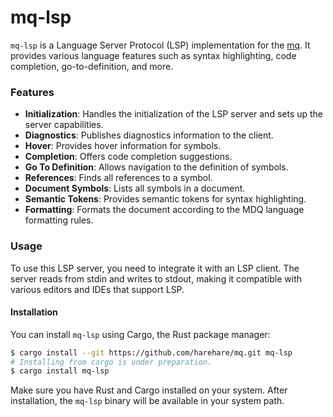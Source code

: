 # mq-lsp

`mq-lsp` is a Language Server Protocol (LSP) implementation for the [mq](https://mqlang.org/). It provides various language features such as syntax highlighting, code completion, go-to-definition, and more.

### Features

- **Initialization**: Handles the initialization of the LSP server and sets up the server capabilities.
- **Diagnostics**: Publishes diagnostics information to the client.
- **Hover**: Provides hover information for symbols.
- **Completion**: Offers code completion suggestions.
- **Go To Definition**: Allows navigation to the definition of symbols.
- **References**: Finds all references to a symbol.
- **Document Symbols**: Lists all symbols in a document.
- **Semantic Tokens**: Provides semantic tokens for syntax highlighting.
- **Formatting**: Formats the document according to the MDQ language formatting rules.

### Usage

To use this LSP server, you need to integrate it with an LSP client. The server reads from stdin and writes to stdout, making it compatible with various editors and IDEs that support LSP.

#### Installation

You can install `mq-lsp` using Cargo, the Rust package manager:

```bash
$ cargo install --git https://github.com/harehare/mq.git mq-lsp
# Installing from cargo is under preparation.
$ cargo install mq-lsp
```

Make sure you have Rust and Cargo installed on your system. After installation, the `mq-lsp` binary will be available in your system path.
